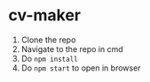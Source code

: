 # cv-maker

1. Clone the repo
2. Navigate to the repo in cmd
3. Do `npm install`
4. Do `npm start` to open in browser
